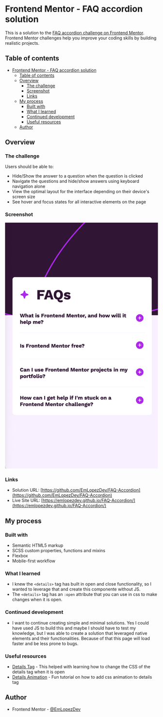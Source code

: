 # Frontend Mentor - FAQ accordion solution

This is a solution to the [FAQ accordion challenge on Frontend Mentor](https://www.frontendmentor.io/challenges/faq-accordion-wyfFdeBwBz). Frontend Mentor challenges help you improve your coding skills by building realistic projects.

## Table of contents

- [Frontend Mentor - FAQ accordion solution](#frontend-mentor---faq-accordion-solution)
  - [Table of contents](#table-of-contents)
  - [Overview](#overview)
    - [The challenge](#the-challenge)
    - [Screenshot](#screenshot)
    - [Links](#links)
  - [My process](#my-process)
    - [Built with](#built-with)
    - [What I learned](#what-i-learned)
    - [Continued development](#continued-development)
    - [Useful resources](#useful-resources)
  - [Author](#author)

## Overview

### The challenge

Users should be able to:

-   Hide/Show the answer to a question when the question is clicked
-   Navigate the questions and hide/show answers using keyboard navigation alone
-   View the optimal layout for the interface depending on their device's screen size
-   See hover and focus states for all interactive elements on the page

### Screenshot

![preview](./preview.png)

### Links

-   Solution URL: [https://github.com/EmLopezDev/FAQ-Accordion](https://github.com/EmLopezDev/FAQ-Accordion)
-   Live Site URL: [https://emlopezdev.github.io/FAQ-Accordion/](https://emlopezdev.github.io/FAQ-Accordion/)

## My process

### Built with

-   Semantic HTML5 markup
-   SCSS custom properties, functions and mixins
-   Flexbox
-   Mobile-first workflow

### What I learned

-   I knew the `<details>` tag has built in open and close functionality, so I wanted to leverage that and create this componente without JS.
-   The `<details>` tag has an `:open` attribute that you can use in css to make changes when it is open.

### Continued development

-   I want to continue creating simple and minimal solutions. Yes I could have used JS to build this and maybe I should have to test my knowledge, but I was able to create a solution that leveraged native elements and their functionalities. Because of that this page will load faster and be less prone to bugs.

### Useful resources

-   [Details Tag](https://developer.mozilla.org/en-US/docs/Web/HTML/Reference/Elements/details) - This helped with learning how to change the CSS of the details tag when it is open
-   [Details Animation](https://www.youtube.com/watch?v=Vzj3jSUbMtI) - Fun tutorial on how to add css animation to details tag

## Author

-   Frontend Mentor - [@EmLopezDev](https://www.frontendmentor.io/profile/EmLopezDev)
